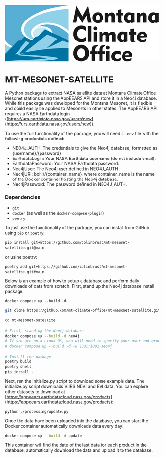![MCO Logo](https://raw.githubusercontent.com/mt-climate-office/mesonet-dashboard/develop/app/assets/MCO_logo.svg)
# MT-MESONET-SATELLITE
A Python package to extract NASA satellite data at Montana Climate Office Mesonet stations using the [AppEEARS API](https://appeears.earthdatacloud.nasa.gov/api/?python) and store it in a [Neo4j](https://neo4j.com/) database. While this package was developed for the Montana Mesonet, it is flexible and could easily be applied to Mesonets in other states. The AppEEARS API requires a NASA Earthdata login ([https://urs.earthdata.nasa.gov/users/new](https://urs.earthdata.nasa.gov/users/new)). 

To use the full functionality of the package, you will need a `.env` file with the following credentials defined:
 - NEO4J_AUTH: The credentials to give the Neo4j database, formatted as {username}/{password}
 - EarthdataLogin: Your NASA Earthdata username (do not include email).
 - EarthdataPassword: Your NASA Earthdata password. 
 - Neo4jUser: The Neo4j user defined in NEO4J_AUTH
 - Neo4jURI: bolt://{container_name}, where container_name is the name of the Docker container hosting the Neo4j database.
 - Neo4jPassword: The password defined in NEO4J_AUTH. 

### Dependencies
- `git`
- `docker` (as well as the `docker-compose-plugin`)
- `poetry`

To just use the functionality of the package, you can install from GitHub using `pip` or `poetry`:

`pip install git+https://github.com/colinbrust/mt-mesonet-satellite.git@main`

or using poetry:

`poetry add git+https://github.com/colinbrust/mt-mesonet-satellite.git#main`

Below is an example of how to setup a database and perform daily downloads of data from scratch. First, stand up the Neo4j database install package. 

`docker compose up --build -d`.
```bash
git clone https://github.com/mt-climate-office/mt-mesonet-satellite.git

cd mt-mesonet-satellite

# First, stand up the Neo4j database
docker compose up --build -d neo4j
# If you are on a Linux OS, you will need to specify your user and group ID to so you can read/write to the linked Docker volumes, where your user and group IDs are the output of id -u and id -g respectively:
# docker compose up --build -d -u 1001:1001 neo4j

# Install the package 
poetry build
poetry shell
pip install .
```

Next, run the initialize.py script to download some example data. The initialize.py script downloads VIIRS NDVI and EVI data. You can explore other datasets to download at [https://appeears.earthdatacloud.nasa.gov/products](https://appeears.earthdatacloud.nasa.gov/products):

```bash
python ./processing/update.py
```

Once the data have been uploaded into the database, you can start the Docker container automatically downloads data every day:

```bash
docker compose up --build -d update
```

This container will find the date of the last data for each product in the database, automatically download the data and upload it to the database.

